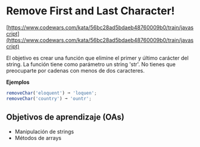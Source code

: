 # Remove First and Last Character!

[https://www.codewars.com/kata/56bc28ad5bdaeb48760009b0/train/javascript](https://www.codewars.com/kata/56bc28ad5bdaeb48760009b0/train/javascript)

El objetivo es crear una función que elimine el primer y último carácter del string. La función tiene como parámetro un string 'str'. No tienes que preocuparte por cadenas con menos de dos caracteres.


__Ejemplos__

```js
removeChar('eloquent') ➞ 'loquen';
removeChar('country') ➞ 'ountr';
```

## Objetivos de aprendizaje (OAs)

- Manipulación de strings
- Métodos de arrays